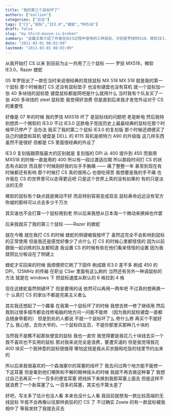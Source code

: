 ```yaml
---
title: "我的第三个鼠标坏了"
authors: ["eallion"]
categories: ["日志"]
tags: ["CS","鼠标","IE3.0","蝰蛇","MX518"]
draft: false
slug: "my-third-mouse-is-broken"
summary: "这篇文章介绍了作者在玩CS过程中使用的三种鼠标，分别是罗技MX518、微软IE3.0和Razer蝰蛇。作者描述了每个鼠标的使用情况以及它们对于CS游戏的重要性。他还提到了自己购买的键盘和耳机，并解释了鼠标设置对于游戏体验的影响。虽然他感到某些设备出现问题，但他仍然对CS充满热情，并认为如果没有手腕疼痛的问题，他在游戏中的表现可能会更好。最后，他表达了对于某些设备缺陷的不满。"
date: "2011-03-01 08:03:09"
lastmod: "2011-03-01 08:03:09"
---
```


从我开始打 CS 以来
到目前为止一共用了三个鼠标
—— 罗技 MX518，微软 IE3.0，Razer 蝰蛇

05 年罗技出了一款在当时来说很经典的竞技鼠标 MX 518
MX 518 就是我的第一个鼠标
那个时候我打 CS 还没有鼠标垫子
也没有键盘也没有耳机
就一个鼠标加一张 40 多块钱的鼠标垫
键盘鼠标都是网吧是什么就用什么
当时我有个队友买了一张 400 多块钱的 steel 鼠标垫
我觉得好浪费
但是直到后来我才发觉外设对于 CS 的重要性

好像是 07 年的时候
我的罗技 MX518 坏了
是鼠标线的问题吧
老是断电
然后我特别想弄一个微软的 IE3.0
不过 IE3.0 这款电子竞技历史上最最经典的鼠标在那个时候早已停产了
没办法
我买了我的第二个鼠标 IE3.0 的复刻版
那个时候还顺便买了自己的键盘和耳机
键盘是 DELL 的 8115
耳机是缤特力 A90 的升级版
这几样东西虽然不是很好
但都是 CS 里面很经典的外设了

IE3.0 复刻版跟原版最大的区别就是
复刻版的 DPI 从 400 提升到 450
而我用 MX518 的时候一直是用的 400
所以有一段过渡适应期
所以那段时间打 CS 的状态有点起伏
而且那个时候刚好我的左手手腕痛
—— 痛了整整一年
甚至到现在有时候都还有影响
那个时候打 CS 真的很用心
也很吃得苦
我想要是我的手不痛
也许我在 CS 的世界里可以走得更远吧
只是这个世界上真的没有如果的
有的只是淡淡的无奈

微软的鼠标有个缺点就是微动不好
而且特别容易变成双击
鼠标寿命远远没有官方吹嘘的那样可以点击多少千万次

其实谁也不会打算一个鼠标用到老
所以后来我想从日本淘一个微动来换掉也作罢

后来我就买了我的第三个鼠标
——Razer 的蝰蛇

就在今晚
就在我打 CS 的时候
蝰蛇的侧键被我按坏了
虽然这完全不会影响到鼠标的正常使用
但是我还是感觉好像少了点什么
打 CS 的时候心里都怪怪的
因为以前跟我一起训练的队友都知道
我设置 CS 的时候有些在他们看来怪怪的设置
因为我就把比分板设在了侧键上

蝰蛇才买回来的时候
我顺便把它刷了下固件
刷成跟 IE3.0 差不多
刷成 450 的 DPI，125MHz 的传输
在职业 CSer 里面有这么刷的
当然还有另外一种调鼠标的方法
就是在 windows 下
把鼠标速度从默认的 6 格拉到 4 格

现在这蝰蛇虽然侧键坏了
但是要用的话
依然可以再用一两年吧
不过真的想再换一个
认真打 CS 的家伙不都是完美主义者么

其实我还想起了一个趣事
在我第一个鼠标坏了的时候
我想去修一修了继续用
然后我到过很多城市都会找修电脑的地方问一问能不能修
（因为我的鼠标键盘一直都会随身带着的）
但是到处的人都说
不就一个鼠标坏了么
修什么修
再买个不就好了么
我心想，去你大爷的，一个鼠标四五百，不是你那里买那种几十块的

当然我不是瞧不起那些便宜的鼠标
我也一直穷
我觉得要是我花几十块钱去买一个我不喜欢也不实用的鼠标
那对我来说完全是浪费，要遭天谴的
但是我觉得我花 400 块买一个我钟意的鼠标很值得
哪怕这钱是我从买衣服和吃饭的钱里节约出来的

所以后来我很喜欢的一个森海塞尔的耳塞的线坏了
我去问过两个地方能不能修一下这耳塞
但是看到他们嘲笑和不解的眼神摇头的时候
我就不再去做这种事了
我想过自己去再买一个一百多的便宜耳塞
把线拆下来换到我那耳塞上面去
但是这样不就浪费了一个新耳塞了么
一百多的耳塞，其实也不算太差了

好吧，写太多了估计也没人看
本来也没什么人看
我目前就想淘一款比较高端的无线鼠标
毕竟不会再像以往那样疯狂的打 CS 了
不过确实 Zowie 的有一款鼠标被我相中了
等我发财了我就去买去
